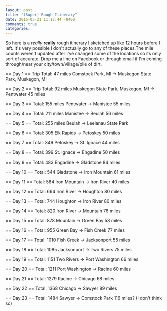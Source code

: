 ```yaml
---
layout: post
title: "(Super) Rough Itinerary"
date: 2015-05-21 11:12:44 -0400
comments: true
categories: 
---
```

So here is a *really* **really** rough itinerary I sketched up like 12 hours before I left. It's very possible I don't actually go to any of these places.The mile counts weren't updated after I've changed some of the locations so its only sort of accurate. Drop me a line on Facebook or through email if I'm coming through/near your city/town/village/pile of dirt.

== Day 1 == Trip Total: 47 miles
Comstock Park, MI -> Muskegon State Park, Muskegon, MI

== Day 2 == Trip Total: 92 miles
Muskegon State Park, Muskegon, MI -> Pentwater 45 miles

== Day 3 == Total: 155 miles
Pentwater -> Manistee 55 miles

== Day 4 == Total: 211 miles
Manistee -> Beulah 56 miles

== Day 5 == Total: 255 miles
Beulah -> Leelanau State Park

== Day 6 == Total: 305
Elk Rapids -> Petoskey 50 miles

== Day 7 == Total: 349
Petoskey -> St. Ignace 44 miles

== Day 8 == Total: 399
St. Ignace -> Engadine 50 miles

== Day 9 == Total: 483
Engadine -> Gladstone 84 miles

== Day 10 == Total: 544
Gladstone -> Iron Mountain 61 miles

== Day 11 == Total: 584
Iron Mountain -> Iron River 40 miles

== Day 12 == Total: 664
Iron River -> Houghton 80 miles

== Day 13 == Total: 744
Houghton -> Iron River 80 miles

== Day 14 == Total: 820
Iron River -> Mountain 76 miles

== Day 15 == Total: 878
Mountain -> Green Bay 58 miles

== Day 16 == Total: 955
Green Bay -> Fish Creek 77 miles

== Day 17 == Total: 1010
Fish Creek -> Jacksonport 55 miles

== Day 18 == Total: 1085
Jacksonport -> Two Rivers 75 miles

== Day 19 == Total: 1151
Two Rivers -> Port Washington 66 miles

== Day 20 == Total: 1211
Port Washington -> Racine 60 miles

== Day 21 == Total: 1279
Racine -> Chicago 68 miles

== Day 22 == Total: 1368
Chicago -> Sawyer 89 miles

== Day 23 == Total: 1484
Sawyer -> Comstock Park 116 miles? (I don't think so)
